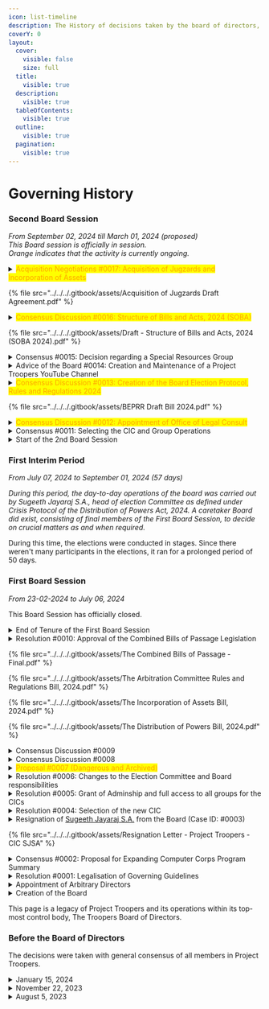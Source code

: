 ```yaml
---
icon: list-timeline
description: The History of decisions taken by the board of directors, and related events.
coverY: 0
layout:
  cover:
    visible: false
    size: full
  title:
    visible: true
  description:
    visible: true
  tableOfContents:
    visible: true
  outline:
    visible: true
  pagination:
    visible: true
---
```


# Governing History

### Second Board Session

_From September 02, 2024 till March 01, 2024 (proposed)_\
_This Board session is officially in session._\
_Orange indicates that the activity is currently ongoing._

<details>

<summary><mark style="color:orange;">Acquisition Negotiations #0017: Acquisition of Jugzards and Incorporation of Assets</mark></summary>

**Timeframe**: _From October 13, 2024_\
<mark style="color:green;">**ONGOING**</mark>

**Objective:** To consolidate the operations of Jugzards into Project Troopers via the Power of the IoFA 2024

Jugzards was the backend service where Project Troopers hosted their documents of materials. The agreement to acquire Jugzards was proposed in order to improve operational efficiency and improve compliance.

Sugeeth Jayaraj S.A. was reclused from the process of voting as he had a personal stake in the matter.

The approval process to start the incorporation entered a stalemate on November 03, 2024; with the Board of Directors adopting a neutral stance in a majority sweep.&#x20;

A consensus discussion has been initiated to work out the problems and restart the approval process.

The proposed agreement is given below.

</details>

{% file src="../../../.gitbook/assets/Acquisition of Jugzards Draft Agreement.pdf" %}

<details>

<summary><mark style="color:orange;">Consensus Discussion #0016: Structure of Bills and Acts, 2024 (SOBA)</mark></summary>

**Timeframe**: _From November 29, 2024_\
<mark style="color:green;">**ONGOING**</mark>

**Objective**: To formulate a set of guidelines for better framing of Bills and Acts in the future by the Board and/or its members.

**Draft Bill Attached Below.**

</details>

{% file src="../../../.gitbook/assets/Draft - Structure of Bills and Acts, 2024 (SOBA 2024).pdf" %}

<details>

<summary>Consensus #0015: Decision regarding a Special Resources Group</summary>

**Timeframe**: December 04, 2024 (07:58 PM) to December 06, 2024 (11:35 PM)

Sugeeth, the CIC, had added a group called "Special Resources Group" to Project Troopers, specifically designed to cater to individuals who were willing to give their utmost effort for JEE Mains Session 1. This group was intended to be a closed, focused environment. The members included handpicked students who were also Sugeeth's classmates, and the group closely aligned with an integrated program offered by their school. Within the group, discussions and resource-sharing centered around the program while also covering other relevant topics. Sugeeth clarified that the group was not an official communication channel for the school program but rather a self-help group for study companions.

Normally, decisions about creating or expanding Project Troopers’ member base and group structures were made administratively. However, Sugeeth had sought permission and input before proceeding, as this initiative was unprecedented within Project Troopers. While transparency was a core value of Project Troopers, Sugeeth believed that keeping the group invisible was necessary to maintain its integrity and fulfill its purpose as a focus group for JEE Mains preparation.

To address this, Sugeeth had proposed three options:

1. Allow the group to exist invisibly within Project Troopers to serve its purpose.
2. Create similar focus groups for other exams to benefit other members.
3. Spin off the Special Resources Group into a separate entity, given its secrecy and alignment with the school’s integrated program.

Sugeeth had invited additional suggestions, opinions, or concerns and posted a primary poll with these three options to initiate discussions. Members were also encouraged to share their thoughts through messages.

**Decision taken by the Board of Directors:**

The Board of Directors have hereby agreed, by consensus, to siphon off the Special Resources Group from Project Troopers as its ideals do not agree with the Ethos of the mission of Project Troopers and the fact that it closely aligns with another program outside Project Troopers.

However, it has been acknowledged that there is a need for the existence of focus groups for particular exams. (Concern of 1 director)

**Motion passed by virtue of absolute majority.** \
**Matter Dismissed.**

_Other internal discussions have been omitted, as they are not relevant._

</details>

<details>

<summary>Advice of the Board #0014: Creation and Maintenance of a Project Troopers YouTube Channel</summary>

_From October 02, 2024 to October 18, 2024._

The Board of Directors were informed on October 8, 2024 that a Project Troopers YouTube Channel was started. Their thoughts and ideas were welcomed for the Branding of the Channel.

A teacher was initially willing to create content for free, in an arrangement (created on October 8, 2024) where both Project Troopers and the teacher will not gain monetary gains from the channel. The teacher, after a few videos, withdrew from the agreement on October 18, 2024.

This was part of a larger advice request regarding the entry of Project Troopers to help fill up the vacuum caused by the fall of BYJU's.

</details>

<details>

<summary><mark style="color:orange;">Consensus Discussion #0013: Creation of the Board Election Protocol, Rules and Regulations 2024</mark></summary>

_From October 06, 2024 onwards_\
&#xNAN;_<mark style="color:green;">ONGOING</mark>_

**Objective**: To create a standardised protocol between the Election Committee and Board for the Smooth conduct of elections to the Board of Directors.

Discussion Started by Sugeeth Jayaraj S.A. (Collaborator In-Charge)

**Original Points for Consideration:**

* To ensure that the CIC can not appoint arbitrary directors that exceed the number of elected directors
* To ensure that the board remains suspended but still has temporary admin powers and latent decision rights until a new board comes into force, when the elections happen

**Draft Bill has been attached below. Voting is still ongoing.**

</details>

{% file src="../../../.gitbook/assets/BEPRR Draft Bill 2024.pdf" %}

<details>

<summary><mark style="color:orange;">Consensus Discussion #0012: Appointment of Office of Legal Consult</mark></summary>

From _September 30, 2024 @ 06:38 PM_ \
&#xNAN;_<mark style="color:green;">ONGOING</mark>_

**Objective**: To select the officebearer for the Office of Legal Consult (OLC).

Discussion put forth by Sugeeth Jayaraj S.A.; and he has put forth a recommendation to make K.S. Harshavardhan the officebearer of the Office of Legal Consult.

No decision has been taken regarding this consensus yet.

</details>

<details>

<summary>Consensus #0011: Selecting the CIC and Group Operations</summary>

_September 28, 2024 @ 07:48 PM_

**Objective**: To discuss and select the next CIC of Project Troopers, and start an orientation session for the directors

**Things to discuss on the Agenda:-**

* To introduce the directors to each other and ensure that they are given proper guidance on the Project's structure (more like an Orientation session).
* To constitute the Office of Legal Consult and appoint the office bearer.
* To see how we can improve the current technical implementations of the Hub (including the Website, Group etc).
* To appoint members to the Department of IT on a preliminary basis.
* To elect the new head(s), i.e the CICs, of Project Troopers

_Raised by the liaison from the Election Committee; Sugeeth Jayaraj S.A._

**Consensus formulated:-**

1. To not post the link to the Google Drive backend in the groups to avoid DMCA takedown requests, and to ensure that there is high volume of activity in the group. _(introduced as Deepan and Harshavardhan believed that there was less activity in the core group.)_
2. To emphasise that the IT Manager must find alternatives to the current Google Drive storage system in order to ensure continued access to materials. _(suggested by Sugeeth, the liaison from the TEC)_
3. To adopt the interpretation of Clause 10 of the “Office of the CIC” section in the DOPA 2024 Act as “if members of the Board wish to hold the post, no more than 33% of the Board’s members would be allowed to hold the post at the same time”.
4. To approve Sugeeth Jayaraj S.A., head of election committee, to concurrently take up the position of **“CIC of Project Troopers”** as under the DOPA 2024, TECRR 2024 and the Legal Stature of Project Troopers. \
   **Adopted Justification:** The CIC does not need to be a _director-per-sé_, he just gains the level of ownership, director, and a CA-A pass, where the word “**level**” refers to a post with similar powers. And the TECCR only does not allow the Election Committee head to be a “director”. So he is allowed to hold the top office of CIC.

_There were no objections to the above consensus from any director._\
_The Project Troopers' related legislation pages and documentation has been updated to abide to the directives of the Board._\
_Other internal discussions have been omitted, as they are not relevant._

</details>

<details>

<summary>Start of the 2nd Board Session</summary>

_From September 02, 2024 @ 12:00 AM_

The election results were released in stages; and was finalised on September 01, 2024. New directors were given access to the internal Board of Directors discussion channel and were reminded of their responsibilities.

The new directors have been mentioned below.

* **K.S. Harshavardhan** \
  &#xNAN;_&#x72;epresentative of the First Brigadier Regiment_
* **Deepan Sai** \
  &#xNAN;_&#x72;epresentative of the core group that started Project Troopers_
* **B Hari Karthik** (aka **TOPPER**)\
  &#xNAN;_&#x72;epresentative of the Second Brigadier Regiment_
* **Abdul Hafeez Ali**\
  &#xNAN;_&#x72;epresentative of the Third and Fourth Brigadier Regiment_
* **Nithin Antonio Dominic**\
  &#xNAN;_&#x72;epresentative of the Subedars Common Division (Class 11 operations)_
* **Joanna**\
  &#xNAN;_&#x72;epresentative of the Subedars Common Division (Class 11 operations)_

The liaison from the Election Committee has not changed from the previous session.

</details>

### First Interim Period

_From July 07, 2024 to September 01, 2024 (57 days)_

_During this period, the day-to-day operations of the board was carried out by Sugeeth Jayaraj S.A., head of election Committee as defined under Crisis Protocol of the Distribution of Powers Act, 2024. A caretaker Board did exist, consisting of final members of the First Board Session, to decide on crucial matters as and when required._

During this time, the elections were conducted in stages. Since there weren't many participants in the elections, it ran for a prolonged period of 50 days.

### First Board Session

_From 23-02-2024 to July 06, 2024_

This Board Session has officially closed.

<details>

<summary>End of Tenure of the First Board Session</summary>

_July 06, 2024_

The board has been declared as dissolved, except for the purposes of [#proposal-0010](board-history.md#proposal-0010 "mention") and urgent matters regarding immediate supervision; by the Election Committee in light of the next election to the Board.

When the board has dissolved, it means that the directors and CIC(s) also subsequently automatically turn into caretakers as it indicates their end of tenure. The caretaker directors do not have power to enact or propose any new legislation unless it is decided to be absolutely necessary and detrimental to the operations of the project. The caretaker directors can participate in elections, as they are no longer officially directors. The caretaker directors and CICs, however, will lose all of their powers at the moment when the new board swears into office.

</details>

<details>

<summary>Resolution #0010: Approval of the Combined Bills of Passage Legislation</summary>

_This resolution is a huge proposal, introduced part-by-part over the course of a week by Sugeeth Jayaraj S.A. (liaison to the Board from the Election Committee). It was subsequently ignored and then reintroduced as a combined proposal._

_**This resolution can also be referred to as "the Combined Bills of Passage" resolution.**_

**Objective:** To complete the initial framework of Project Troopers by introducing legislation on aspects that were not addressed by the Legal Stature.&#x20;

**Bills drafted and introduced (in shorthand form):** The DOPA, The IOFA, The TACRR, and its amendments during the May 31, 2024 to June 7, 2024. Later, the bills were re-introduced as "the Combined Bills of Passage" package. Documents have been attached below.

#### The Summary of the proposal has been given below:-

1. **Arbitration Committee Rules and Regulations, 2024 (TACRR 2024)**

* Purpose: Establishes the Project Troopers Arbitration Committee (PTAC) to resolve disputes and enforce policies3
* Composition: Consists of 5 to 9 members with specific eligibility and appointment criteria.
* Procedures: Outlines the process for case submission, review, hearings, and decisions.

2. **Distribution of Powers Bill, 2024 (DOPA 2024)**

* Power Distribution: Details the separation of powers within Project Troopers.
* CIC Role: Defines the Collaborator In-Charge’s responsibilities and limitations.
* JPR Bodies: Describes the autonomy and accountability of the JPR bodies (ArbCom, Election Committee, Board). Creation of the Office of IT, Office of Legal Consult
* Unified Impeachment Protocol: To impeach a person in power if they violate their posts and duties.
* Protection of Acts: Introduces a general scheme for protecting all acts under different classifications.
* Crisis Protocol: If any of the most important bodies of the project are not functioning, due procedures to follow.
* Small other rules have also been mentioned, read the document for the full details.

3. **Incorporation of Foreign Assets Bill, 2024 (IoFA 2024)**

* Asset Incorporation: Governs the acquisition of foreign assets by Project Troopers.
* Dealing Protocol: Establishes procedures for negotiating and finalizing asset deals.
* Naturalization Protocol: Details the process for integrating new assets into Project Troopers.

**Vote results: 1-nil-3-1-nil**\
&#xNAN;_&#x56;ote results are in the for-against-neutral-abstained-reclused format._\
&#xNAN;_**Timeframe**:_ From May 31, 2024 to 19/07/2024 at 2:00 PM.

**Approvers**: Nithin\
**Detractors**: _None_\
**Neutral:** K.S. Harshavardhan, Deepan, Faheema\
**Abstained**: Eric\
**Reclused**: _None_

**Note:** The TACRR was introduced as a part of this proposal as the body has not become functional as of that date. The Board is using its provisional powers to enact binding legislation on the Arbitration Committee until it is able to conduct an official internal vote on the matter.

**The Final Version of the package, with amendments and t**he other draft proposals have been attached below:-

</details>

{% file src="../../../.gitbook/assets/The Combined Bills of Passage - Final.pdf" %}

{% file src="../../../.gitbook/assets/The Arbitration Committee Rules and Regulations Bill, 2024.pdf" %}

{% file src="../../../.gitbook/assets/The Incorporation of Assets Bill, 2024.pdf" %}

{% file src="../../../.gitbook/assets/The Distribution of Powers Bill, 2024.pdf" %}

<details>

<summary>Consensus Discussion #0009</summary>

_May 30, 2024_

**Objective**: To discuss about the TECRR legislation put forward by the Election Committee due to moral limitations. The TECCR was put up in the board forum for consensus review as the election committee was down to one member, and thus felt that it was unable to make proper unbiased decisions.

_"This was performed as a friendly gesture and should not be taken as the precedent for future actions."_ - Sugeeth Jayaraj S.A., the first head of the Election Committee

_Requested by the head of the election committee Sugeeth Jayaraj. The exact request has been posted below:_

_"Hello board, I'm initiating a new consensus for your consideration, as the Election Committee is down to one member and thus it would not be democratic if I approve my own bill. Hope you guys would be kind enough to review this bill."_

**Consensus formulated:** The consensus was that there were no objections brought against the bill.

**Consequence: The TECRR** was brought into effect by the Head of the Election Committee Sugeeth Jayaraj S.A.

</details>

<details>

<summary>Consensus Discussion #0008</summary>

_May 04, 2024_

**Objective**: To discuss about the feasibility and the structural changes needed to assign people to take care of particular regiments and divisions of Project Troopers.

_Raised by Co-CIC Deepan Sai._

**Consensus formulated (as put forth by Deepan Sai, abridged here for better understanding):-**

1. There will be a head of each regiment elected by the directors.
2. People in the regiment will take turns each week to send homework and test details.&#x20;
3. Everyone can express their opinion to the head of the regiment if they feel a need for change.&#x20;
4. Groups other than the First Brigadier Regiment will be under heavy supervision or will be removed from the hub.

_There were no objections to the above concensus._

</details>

<details>

<summary><mark style="color:orange;">Proposal #0007 (Dangerous and Archived)</mark></summary>

_April 29, 2024_

_This is a proposal that aims to change the basic essence of the Legal stature. It will follow the voting procedures enshrined in the legal stature (Version 1)._

_Raised by Co-CIC Deepan Sai._

Laws shall be reframed and simplified involving no legal actions or requirements- law shall only guide the members of the group.

This vote was not able to continue due to it being ignored by the Board. Some votes were cast, but they were not enough to exceed the required threshold. This proposal has been archived.

**Vote results: 2-nil-nil-3-nil**\
&#xNAN;_&#x56;ote results are in the for-against-neutral-abstained-reclused format._\
&#xNAN;_**Timeframe**: No Timeframe was agreed upon or put forth by the co-CICs._

**Approvers**: K.S. Harshavardhan, Deepan, \
**Detractors**: _None_\
**Neutral:** _None_\
**Abstained**: Nithin, Faheema, Eric\
**Reclused**: _None_

</details>

<details>

<summary>Resolution #0006: Changes to the Election Committee and Board responsibilities</summary>

_April 28, 2024_

A resolution was passed that includes the following points:

* To allow a member from the election committee to stay as a liaison between the board and election committee. This will invariably mean that they will have to be part of this group, but they won't be a director-per-se. They would somewhat close to an advisor, who can request or initiate proposal in the group, but can't vote on them. They will have the powers of a director, without voting powers.
* To extend the timeframe to conduct the election for the next replacement director and put the responsibility of conducting the election on the election committee instead of Sugeeth, the caretaker CIC (as his caretaker period will end today night at 11:59 PM)
* To give the election committee the power to appoint any member of Project Troopers to itself (and invariably make them as administrators).
* To allow the election committee head to have admin access to all the groups and works of Project Troopers.
* To give each director a responsibility to maintain over a particular section of the Project Trooper operations on decisions that does not need Board approval, pertaining to that particular section. (Eg: Class 12 operations, Hub educational operations, Legal operations etc)
* To define the option of 'recluse' as (I) automatic, when the involvement of a director in voting is controversial or is about a case which is about them or if they are an outgoing director (II) manual, as decided by the board
* To initiate an internal consensus (discussion) about the feasibility of giving the directors a particular tenure to serve in, and to put forth laws that would allow only 1/3rd of the board members' tenure to expire at any given point in time, with reasonable exceptions.

**Vote results: 3-1-0-1-1**\
&#xNAN;_&#x56;ote results are in the for-against-neutral-abstained-reclused format._\
&#xNAN;_**Timeframe**: By April 28, 2024 at 6:00 PM, as one of the points in this proposal need immediate attention... which was extended for one more day._

**Approvers**: K.S. Harshavardhan, Deepan, Faheema\
**Detractors**: Eric\
**Neutral:** _None_\
**Abstained**: Nithin\
**Reclused**: Sugeeth (since he was only a caretaker director)

</details>

<details>

<summary>Resolution #0005: Grant of Adminship and full access to all groups for the CICs</summary>

_April 23, 2024._

A resolution to grant a request made by the upcoming CIC "K.S. Harshavardhan". The resolution was to allow the CIC(s) to have administrator access to all regiments and groups of Project Troopers. It was passed, with the following results.

**Vote results: 2-0-1-3-1**\
&#xNAN;_&#x56;ote results are in the for-against-neutral-abstained-reclused format._\
&#xNAN;_**Time Frame**: From 23-04-2024 05:21 PM to 24-04-2024 06:21 PM (25 hours -> new, extended from original timeframe due to low vote count)_

**Approvers**: K.S. Harshavardhan, Deepan\
**Detractors**: _None_\
**Neutral:** Nithin\
**Abstained**: Eric, Faheema\
**Reclused**: Sugeeth (since he was only a caretaker director)

</details>

<details>

<summary>Resolution #0004: Selection of the new CIC</summary>

_April 22, 2024._

A resolution to officialise the result of an internal election to choose a new CIC(s) to lead the board after Sugeeth completely stepped down on April 28, 2024 was passed. The elected candidates also accepted to be the Collaborators-In-Charge of Project Troopers.

**Vote results: 5-0-0-1**\
&#xNAN;_&#x56;ote results are in the candidate 1 - candidate 2 - abstained - reclused format._\
&#xNAN;_**Time Frame**: From 22-04-2024 05:08 PM to the end of the same day_

**Voted for Deepan and Harshavardhan as Co-Candidate(s) ID 1** : Deepan, Nithin, Harshavardhan, Faheema, Eric\
**Voted for Eric (Candidate ID 2): \_None**\_

**Detractors**: _None_\
&#xNAN;_&#x41;_**bstained:** _None_\
**Reclused**: Sugeeth (since he was only a caretaker director)

</details>

<details>

<summary>Resignation of <a data-mention href="https://app.gitbook.com/u/9Om3tUS42vUVpNcq3eN15t09EZU2">Sugeeth Jayaraj S.A.</a> from the Board (Case ID: #0003)</summary>

* **Resignation**: Sugeeth Jayaraj stepped down from his roles as a director and as CIC of Project Troopers, on April 19, 2024.
* **Gratitude and Ongoing Membership**: Sugeeth thanked everyone for their teamwork and looked forward to staying on with Project Troopers.
* **Importance of Integrity**: He stressed keeping the project honest and urged the completion of official rules.
* **Administrative Duties**: Even after resigning, Sugeeth will manage the digital assets of Project Troopers as an admin, whose main aim is to do ownership operations under the oversight of the board.
* **Temporary Leadership**: He will act as a temporary/caretaker CIC and director until 28th April, 2024; after which any newly elected CIC(s) would take charge.

Attached the resignation file below.

/

</details>

{% file src="../../../.gitbook/assets/Resignation Letter - Project Troopers - CIC SJSA" %}

<details>

<summary>Consensus #0002: Proposal for Expanding Computer Corps Program Summary</summary>

A student, recommended by a friend of Aakash, has expressed interest in joining the exclusive Computer Corps. The current structure limits participation to students from our school.

#### Considerations

1. **Inclusivity vs. Exclusivity**: Balancing the program's exclusiveness with potential benefits of inclusivity.
2. **Resource Allocation**: Assessing if expansion could strain resources or diminish the quality of the program.
3. **Precedent Setting**: Deciding whether this case sets a precedent for future admissions from outside the current internal setup.

#### Recommendations

1. **Expand Internally**: Allow the interested student to join the current Computer Corps, evaluating the impact on the group dynamics and resources.
2. **Create a New Group**: Alternatively, establish a separate computer group for external participants, maintaining the exclusiveness of the original Corps but fostering outreach and inclusivity.

#### Decision Requested

The Board of Directors was kindly asked to deliberate on the mentioned recommendations and make a decision regarding the most suitable approach for the inclusion of the student and potential future external candidates.

#### Discussion

1. **Eric**: Suggested that the person may join the existing group and remaining silent.
2. **Deepan**: Advocated for a separate group, highlighting:
   1. Irrelevance of class-related updates for some members
   2. The possibility of sharing targeted resources
   3. Easier access to study materials for all
   4. Enhanced privacy
3. **Harshavardhan**: Supported the creation a separate group to maintain privacy and relevance for school members.

**Formulated Consensus**: Allow them to participate in the computer science division as a new group.

</details>

<details>

<summary>Resolution #0001: Legalisation of Governing Guidelines</summary>

A resolution to bring the original governing guidelines along with the Legal Stature into force was passed by the board.

**Vote results: 2-1-3**\
&#xNAN;_&#x56;ote results are in the for-against-abstained format._\
&#xNAN;_**Time Frame**: From 08-04-2024 06:15 PM to 09-04-2024 06:15 PM (24 hours)_

**Approvers**: [Sugeeth Jayaraj S.A.](https://app.gitbook.com/u/9Om3tUS42vUVpNcq3eN15t09EZU2 "mention"), Nithin\
**Detractors**: K.S. Harshavardhan\
**Abstained**: Eric, Deepan, Faheema

</details>

<details>

<summary>Appointment of Arbitrary Directors</summary>

The first set of directors were appointed to the board over the course of 2 months. The appointed directors were Sugeeth Jayaraj S.A. (virtue as creator and then-head of the Project), Nithin, K.S. Harshavardhan, Eric, Deepan, Faheema.

</details>

<details>

<summary>Creation of the Board</summary>

The board was created by a general vote held among the members of Project Troopers. It came into existence on 23-02-2024.

</details>

This page is a legacy of Project Troopers and its operations within its top-most control body, The Troopers Board of Directors.

### Before the Board of Directors

The decisions were taken with general consensus of all members in Project Troopers.

<details>

<summary>January 15, 2024</summary>

* The Troopers Project is expanding to include others friends too. Accordingly, a restructuring has been initiated.
* Each section or class will constitute or be allegorised as a “Regiment”.
* ⁠If there are separate groups for a subject, it will be called or allegorised as a “Corps” (an army entity that is supposed to provide services).
* ⁠There will be a main “Front/Division” (a group of regiments) group where all members will be allowed to discuss.
* ⁠All groups which have only our friends of one group will be fitted with the moniker “First”.
* ⁠All groups which have only our friends in the second group will be fitted with the moniker “Second”.

</details>

<details>

<summary>November 22, 2023</summary>

The speaker is discontinuing (sunsetting) the current "Psychology" group of the Troopers Project because there is already another Psychology group consisting of all Psychology students in Class 11. The speaker wants to respect the independence of this alternate group. However, if the alternate Psychology group wants to join the Troopers project, they are welcome to do so.

Once again, an invitation is being extended to all individuals who possess materials or have an interest in contributing to the Troopers Hub. It is requested that volunteers actively maintain various sections such as "Psychology", "Computer Science", "Announcements", and "Homework", among others. Contributions ranging from graphic designing, physical drawings, materials, videos, and software-related skills (like API versioning, endpoints, etc) will be highly appreciated. A poll was posted to gauge interest and availability.

![](<../../../.gitbook/assets/image (1).png>)

</details>

<details>

<summary>August 5, 2023</summary>

[WhatsApp Audio 2023-08-05 at 21.05.10.waptt](https://res.craft.do/user/full/34ae8ebc-d508-7305-20e2-17e06364862c/doc/3491F8B8-527B-4029-A8C5-FBF1AF7CCE2D/d9694c23-3074-ac37-6909-6e0e7d5f74d6)

After a small problem involving an non-participating party, the description of the Troopers Group was changed to provide more clarity on the function of the group as a whole. The verdict of an admin has been attached above (may contain personal info).

This is the old description of the WhatsApp Doubt Group.

<img src="../../../.gitbook/assets/image (1) (1).png" alt="" data-size="original">

The new description has been given below.

<img src="../../../.gitbook/assets/image (2).png" alt="" data-size="original">



</details>
